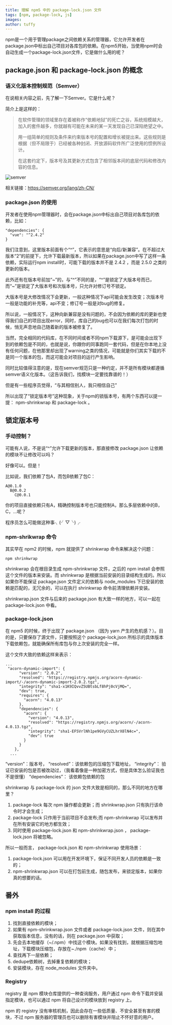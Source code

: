 ```yaml
---
title: 理解 npm5 中的 package-lock.json 文件
tags: [npm, package-lock, js]
images:
author: tuffy
---
```

npm是一个用于管理package之间依赖关系的管理器，它允许开发者在package.json中标出自己项目对各库包的依赖。在npm5开始，当使用npm时会自动生成一个package-lock.json文件，它是做什么用的呢？

<!-- more -->

## package.json 和 package-lock.json 的概念

### 语义化版本控制规范（Semver）

在说相关内容之前，先了解一下Semver。它是什么呢？

简介上是这样的：

> 在软件管理的领域里存在着被称作“依赖地狱”的死亡之谷，系统规模越大，加入的套件越多，你就越有可能在未来的某一天发现自己已深陷绝望之中。
>
> 用一组简单的规则及条件来约束版本号的配置和增长被提出来。这些规则是根据（但不局限于）已经被各种封闭、开放源码软件所广泛使用的惯例所设计。
> 
> 在这套约定下，版本号及其更新方式包含了相邻版本间的底层代码和修改内容的信息。
>

![semver](/images/npm-packagelock/semver1.png)

相关链接：https://semver.org/lang/zh-CN/

### package.json 的使用

开发者在使用npm管理器时，会在package.json中标出自己项目对各库包的依赖，比如：

```
"dependencies": {
  "vue": "^2.4.2"
}
```

我们注意到，这里版本前面有个“^”，它表示的意思是“向后/新兼容”。在不超过大版本“2”的前提下，允许下载最新版本，所以如果在package.json中写了这样一条依赖，实际运行npm install时，可能下载的版本并不是 2.4.2 ，而是 2.5.0 之类的更新的版本。

此外还有在版本号前加“~”的，与“^”不同的是，“^”是锁定了大版本号而已，而“~”是锁定了大版本号和次版本号，只允许对修订号不锁定。

大版本号是大修改情况下会更新，一般这种情况下api可能会发生改变；次版本号一般是功能的补充等，api不变；修订号一般是对bug的修复。

所以说，一般情况下，这种向新兼容是没有问题的，不会因为依赖的库的更新也使得我们自己的项目出现error，同时，库自己的bug也可以在我们每次打包的时候，悄无声息地自己随着新的版本被修复了。

当然，完全相同的代码库，在不同时间或者不同npm下载源下，是可能会出现下到的依赖包是不同的，也就是说，你跟你的同事跑同一套代码，但是在你本地上没有任何问题，在他那里却出现了warning之类的情况，可能就是你们其实下载的不是同一个版本的包，而这可能会对项目的运行产生影响。

同时比较值得注意的是，现在semver规范只是一种约定，并不是所有模块都遵循semver语义化版本。（这告诉我们，找模块一定要找靠谱的！）

但是有一些程序员觉得，“与其相信别人，我只相信自己”

所以出现了“锁定版本号”这种现象，关于npm的锁版本号，有两个东西可以提一提： npm-shrinkwrap 和 package-lock 。

## 锁定版本号

### 手动控制？

可能有人说，不是说“^”允许下载更新的版本，那直接修改 package.json 让依赖的模块不让修改可以吗？

好像可以。但是！

比如说，我们依赖了包A，而包B依赖了包C：

```
A@0.1.0
  B@0.0.2
    C@0.0.1
```

你的项目直接依赖只有A，精确控制版本号也只能控制A，那么多层依赖中的B，C，...呢？

程序员怎么可能做这种事╮(╯▽╰)╭

### npm-shrikwrap 命令

其实早在 npm2 的时候，npm 就提供了 shrinkwrap 命令来解决这个问题：

```
npm shrinkwrap
```

shrinkwrap 会在根目录生成 npm-shrinkwrap 文件，之后的 npm install 会参照这个文件的版本来安装。而 shrinkwrap 是根据当前安装的目录结构生成的。所以如果你不能保证 package.json 文件定义的依赖与 node_modules 下已安装的依赖是匹配的，无冗余的，可以在执行 shrinkwrap 命令前清理依赖并安装。

shrinkwrap.json 文件与后来的 package.json 有大致一样的地方，可以一起在 package-lock.json 中看。

### package-lock.json

在 npm5 的时候，终于出现了 package.json （因为 yarn 产生的危机感？）。目的是，只要保存了源文件，只要按照这个 package-lock,json 所标示的具体版本下载依赖包，就能确保所有库包与你上次安装的完全一样。

这个文件大致的依赖这样来表示：

```
...
 "acorn-dynamic-import": {
      "version": "2.0.2",
      "resolved": "https://registry.npmjs.org/acorn-dynamic-import/-/acorn-dynamic-import-2.0.2.tgz",
      "integrity": "sha1-x1K9IQvvZ5UBtsbLf8hPj0cVjMQ=",
      "dev": true,
      "requires": {
        "acorn": "4.0.13"
      },
      "dependencies": {
        "acorn": {
          "version": "4.0.13",
          "resolved": "https://registry.npmjs.org/acorn/-/acorn-4.0.13.tgz",
          "integrity": "sha1-EFSVrlNh1pe9GVyCUZLhrX8lN4c=",
          "dev": true
        }
      }
    },
  ...
```

“version”：版本号，
“resolved”：该依赖包的压缩包下载地址，
“integrity”： 验证已安装的包是否被改动过，（我看着像是一种加密方式，但是具体怎么验证我也不是很懂）
“dependencies”： 该依赖包依赖的包

shrinkwrap 与 package-lock 的 json 文件大致是相同的，那么不同的地方在哪里？

1. package-lock 每次 npm 操作都会更新；而 shrinkwrap.json 只有执行该命令时才会生成；
2. package-lock 只作用于当前项目不会发布;而 npm-shrinkwrap 可以发布并在所有安装它的地方都生效；
3. 同时使用 package-lock.json 和 npm-shrinkwrap.json ， package-lock.json 将被忽略。

所以一般而言， package-lock.json 和 npm-shrinkwrap 使用场景：

1. package-lock.json 可以用在开发环境下，保证不同开发人员的依赖是一致的；
2. npm-shrinkwrap.json 可以在打包前生成，随包发布，来锁定版本，如果你真的想要的话。

## 番外

### npm install 的过程

1. 找到直接依赖的模块；
2. 如果有 npm-shrinkwrap.json 文件或者 package-lock.json 文件，则在其中获取版本信息，没有的话，则在 package.json 中获取；
3. 先会去本地缓存（~/.npm）中找这个模块。如果没有找到，就根据压缩包地址，下载模块压缩包，存放在~./npm（cache）中；
4. 查找再下一层依赖；
5. dedupe依赖树，去掉重复依赖的模块；
6. 安装模块，存在 node_modules 文件夹中。

### Registry

registry 是 npm 模块仓库提供的一种查询服务，用户通过 npm 命令下载并安装指定模块，也可以通过 npm 将自己设计的模块放到 registry 上。

npm 的 registry 没有审核机制，因此会存在一些低质量、不安全甚至有害的模块，不过 npm 服务器的管理员也可以删除有害模块并阻止不怀好意的用户。
